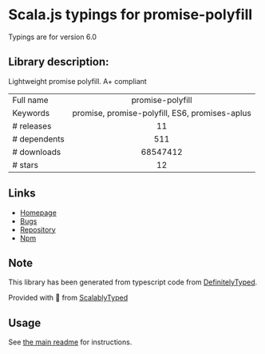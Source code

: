 
# Scala.js typings for promise-polyfill

Typings are for version 6.0

## Library description:
Lightweight promise polyfill. A+ compliant

|                    |                 |
| ------------------ | :-------------: |
| Full name          | promise-polyfill |
| Keywords           | promise, promise-polyfill, ES6, promises-aplus |
| # releases         | 11 |
| # dependents       | 511 |
| # downloads        | 68547412 |
| # stars            | 12 |

## Links
- [Homepage](https://github.com/taylorhakes/promise-polyfill)
- [Bugs](https://github.com/taylorhakes/promise-polyfill/issues)
- [Repository](https://github.com/taylorhakes/promise-polyfill)
- [Npm](https://www.npmjs.com/package/promise-polyfill)
    


## Note
This library has been generated from typescript code from [DefinitelyTyped](https://definitelytyped.org).

Provided with :purple_heart: from [ScalablyTyped](https://github.com/oyvindberg/ScalablyTyped)

## Usage
See [the main readme](../../readme.md) for instructions.


